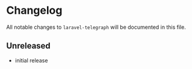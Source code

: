# Changelog

All notable changes to `laravel-telegraph` will be documented in this file.

## Unreleased

- initial release
